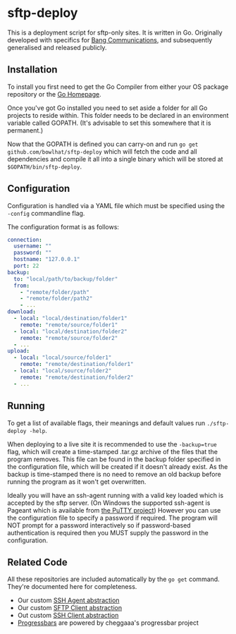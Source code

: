 # sftp-deploy

This is a deployment script for sftp-only sites. It is written in Go. Originally developed with specifics for [Bang Communications](http://www.bang-on.net/), and subsequently generalised and released publicly.

## Installation
To install you first need to get the Go Compiler from either your OS package repository or the [Go Homepage](https://golang.org/).

Once you've got Go installed you need to set aside a folder for all Go projects to reside within. This folder needs to be declared in an environment variable called GOPATH. (It's advisable to set this somewhere that it is permanent.)

Now that the GOPATH is defined you can carry-on and run `go get github.com/bowlhat/sftp-deploy` which will fetch the code and all dependencies and compile it all into a single binary which will be stored at `$GOPATH/bin/sftp-deploy`.

## Configuration
Configuration is handled via a YAML file which must be specified using the `-config` commandline flag.

The configuration format is as follows:

```yaml
connection:
  username: ""
  password: ""
  hostname: "127.0.0.1"
  port: 22
backup:
  to: "local/path/to/backup/folder"
  from:
    - "remote/folder/path"
    - "remote/folder/path2"
    - ...
download:
  - local: "local/destination/folder1"
    remote: "remote/source/folder1"
  - local: "local/destination/folder2"
    remote: "remote/source/folder2"
  - ...
upload:
  - local: "local/source/folder1"
    remote: "remote/destination/folder1"
  - local: "local/source/folder2"
    remote: "remote/destination/folder2"
  - ...
```

## Running
To get a list of available flags, their meanings and default values run `./sftp-deploy -help`.

When deploying to a live site it is recommended to use the `-backup=true` flag, which will create a time-stamped .tar.gz archive of the files that the program removes. This file can be found in the backup folder specified in the configuration file, which will be created if it doesn't already exist. As the backup is time-stamped there is no need to remove an old backup before running the program as it won't get overwritten.

Ideally you will have an ssh-agent running with a valid key loaded which is accepted by the sftp server. (On Windows the supported ssh-agent is Pageant which is available from [the PuTTY project](http://www.chiark.greenend.org.uk/~sgtatham/putty/download.html)) However you can use the configuration file to specify a password if required. The program will NOT prompt for a password interactively so if password-based authentication is required then you MUST supply the password in the configuration.

## Related Code
All these repositories are included automatically by the `go get` command. They're documented here for completeness.

- Our custom [SSH Agent abstraction](https://github.com/bowlhat/ssh-agent)
- Our custom [SFTP Client abstraction](https://github.com/bowlhat/sftp-client)
- Out custom [SSH Client abstraction](https://github.com/bowlhat/ssh-client)
- [Progressbars](https://github.com/cheggaaa/pb) are powered by cheggaaa's progressbar project
